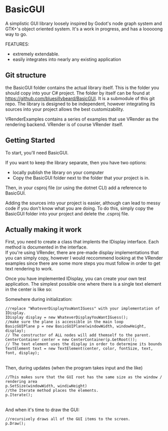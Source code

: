 # BasicGUI

A simplistic GUI library loosely inspired by Godot's node graph system and GTK+'s object oriented system.
It's a work in progress, and has a looooong way to go.

FEATURES: <br>
- extremely extendable. <br>
- easily integrates into nearly any existing application

## Git structure
the BasicGUI folder contains the actual library itself. This is the folder you should copy into your C# project.
The folder by itself can be found at https://github.com/bluesillybeard/BasicGUI. It is a submodule of this git repo.
The library is designed to be independent, however integrating its sources into your project allows the best customizability.

VRenderExamples contains a series of examples that use VRender as the rendering backend. VRender is of course VRender itself.

## Getting Started

To start, you'll need BasicGUI.<br>

If you want to keep the library separate, then you have two options:
- locally publish the library on your computer
- Copy the BasicGUI folder next to the folder that your project is in.

Then, in your csproj file (or using the dotnet CLI) add a reference to BasicGUI.

Adding the sources into your project is easier, although can lead to messy code if you don't know what you are doing. To do this, simply copy the BasicGUI folder into your project and delete the .csproj file.

## Actually making it work

First, you need to create a class that implents the IDisplay interface. Each method is documented in the interface.<br>
If you're using VRender, there are pre-made display implementations that you can simply copy, 
however I would reccommend looking at the VRender examples since there are some more steps you must follow
in order to get text rendering to work.

Once you have implemented IDisplay, you can create your own test application. The simplest possible one where there is a single text element in the center is like so:

Somewhere during initialization:<br>
```
//replace "WhateverDisplayYouWantIGuess" with your implementation of IDisplay.
IDisplay display = new WhateverDisplayYouWantIGuess();
//make sure the plane is accessible in the main loop
BasicGUIPlane p = new BasicGUIPlane(windowWidth, windowHeight, display);
// The constructor of ALL nodes will add themself to the parent.
CenterContainer center = new CenterContainer(p.GetRoot());
// The text element uses the display in order to determine its bounds
TextElement text = new TextElement(center, color, fontSize, text, font, display);
```
<br>
Then, during updates (when the program takes input and the like)

```
//This makes sure that the GUI root has the same size as the window / rendering area
p.SetSize(windowWidth, windiwHeight)
//the Iterate method places the elements.
p.Iterate();
```
<br>
And when it's time to draw the GUI:

```
//recursively draws all of the GUI items to the screen.
p.Draw();
```
